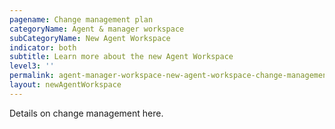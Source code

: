 ```yaml
---
pagename: Change management plan
categoryName: Agent & manager workspace
subCategoryName: New Agent Workspace
indicator: both
subtitle: Learn more about the new Agent Workspace
level3: ''
permalink: agent-manager-workspace-new-agent-workspace-change-management-plan.html
layout: newAgentWorkspace
---
```


Details on change management here.
